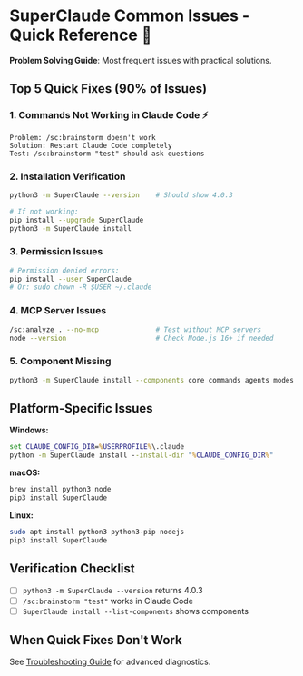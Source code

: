 # SuperClaude Common Issues - Quick Reference 🚀

**Problem Solving Guide**: Most frequent issues with practical solutions.

## Top 5 Quick Fixes (90% of Issues)

### 1. Commands Not Working in Claude Code ⚡
```
Problem: /sc:brainstorm doesn't work
Solution: Restart Claude Code completely
Test: /sc:brainstorm "test" should ask questions
```

### 2. Installation Verification
```bash
python3 -m SuperClaude --version    # Should show 4.0.3

# If not working:
pip install --upgrade SuperClaude
python3 -m SuperClaude install
```

### 3. Permission Issues
```bash
# Permission denied errors:
pip install --user SuperClaude
# Or: sudo chown -R $USER ~/.claude
```

### 4. MCP Server Issues
```bash
/sc:analyze . --no-mcp              # Test without MCP servers
node --version                      # Check Node.js 16+ if needed
```

### 5. Component Missing
```bash
python3 -m SuperClaude install --components core commands agents modes --force
```

## Platform-Specific Issues

**Windows:**
```cmd
set CLAUDE_CONFIG_DIR=%USERPROFILE%\.claude
python -m SuperClaude install --install-dir "%CLAUDE_CONFIG_DIR%"
```

**macOS:**
```bash
brew install python3 node
pip3 install SuperClaude
```

**Linux:**
```bash
sudo apt install python3 python3-pip nodejs
pip3 install SuperClaude
```

## Verification Checklist
- [ ] `python3 -m SuperClaude --version` returns 4.0.3
- [ ] `/sc:brainstorm "test"` works in Claude Code
- [ ] `SuperClaude install --list-components` shows components

## When Quick Fixes Don't Work
See [Troubleshooting Guide](troubleshooting.md) for advanced diagnostics.